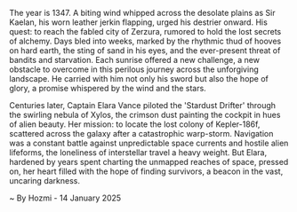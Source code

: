 
The year is 1347.  A biting wind whipped across the desolate plains as Sir Kaelan, his worn leather jerkin flapping, urged his destrier onward.  His quest: to reach the fabled city of Zerzura, rumored to hold the lost secrets of alchemy.  Days bled into weeks, marked by the rhythmic thud of hooves on hard earth, the sting of sand in his eyes, and the ever-present threat of bandits and starvation. Each sunrise offered a new challenge, a new obstacle to overcome in this perilous journey across the unforgiving landscape.  He carried with him not only his sword but also the hope of glory, a promise whispered by the wind and the stars.


Centuries later, Captain Elara Vance piloted the 'Stardust Drifter' through the swirling nebula of Xylos, the crimson dust painting the cockpit in hues of alien beauty.  Her mission: to locate the lost colony of Kepler-186f, scattered across the galaxy after a catastrophic warp-storm.  Navigation was a constant battle against unpredictable space currents and hostile alien lifeforms, the loneliness of interstellar travel a heavy weight. But Elara, hardened by years spent charting the unmapped reaches of space, pressed on, her heart filled with the hope of finding survivors, a beacon in the vast, uncaring darkness.

~ By Hozmi - 14 January 2025
